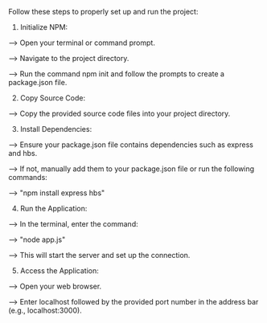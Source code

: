 Follow these steps to properly set up and run the project:

1. Initialize NPM:

--> Open your terminal or command prompt.

--> Navigate to the project directory.

--> Run the command npm init and follow the prompts to create a package.json file.

2. Copy Source Code:

--> Copy the provided source code files into your project directory.

3. Install Dependencies:

--> Ensure your package.json file contains dependencies such as express and hbs.

--> If not, manually add them to your package.json file or run the following commands:

--> "npm install express hbs"

4. Run the Application:

--> In the terminal, enter the command:

--> "node app.js"

--> This will start the server and set up the connection.

5. Access the Application:

--> Open your web browser.

--> Enter localhost followed by the provided port number in the address bar (e.g., localhost:3000).

